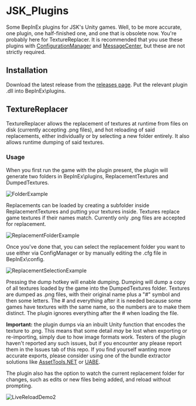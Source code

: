 # JSK_Plugins
Some BepInEx plugins for JSK's Unity games.
Well, to be more accurate, one plugin, one half-finished one, and one that is obsolete now. You're probably here for TextureReplacer.
It is recommended that you use these plugins with [ConfigurationManager](https://github.com/BepInEx/BepInEx.ConfigurationManager/releases/) and [MessageCenter](https://github.com/BepInEx/BepInEx.Utility/releases), but these are not strictly required.

## Installation
Download the latest release from the [releases page](https://github.com/Kokaiinum/JSK_Plugins/releases).
Put the relevant plugin .dll into BepInEx\plugins.

## TextureReplacer
TextureReplacer allows the replacement of textures at runtime from files on disk (currently accepting .png files), and hot reloading of said replacements, either individually or by selecting a new folder entirely.
It also allows runtime dumping of said textures.

### Usage
When you first run the game with the plugin present, the plugin will generate two folders in BepInEx\plugins, ReplacementTextures and DumpedTextures.

![FolderExample](https://github.com/Kokaiinum/JSK_Plugins/assets/42316813/cb5dfaf5-a819-48a4-b6ff-8bd0cda4ec3c)

Replacements can be loaded by creating a subfolder inside ReplacementTextures and putting your textures inside. Textures replace game textures if their names match. Currently only .png files are accepted for replacement.

![ReplacementFolderExample](https://github.com/Kokaiinum/JSK_Plugins/assets/42316813/484f8d06-6591-4dff-a284-75b10cd4ad9f)

Once you've done that, you can select the replacement folder you want to use either via ConfigManager or by manually editing the .cfg file in BepInEx\config.

![ReplacementSelectionExample](https://github.com/Kokaiinum/JSK_Plugins/assets/42316813/bdf2bfd9-0b6b-4810-8f60-ebc1c3fecf1a)

Pressing the dump hotkey will enable dumping. Dumping will dump a copy of all textures loaded by the game into the DumpedTextures folder. Textures are dumped as .png files, with their original name plus a "#" symbol and then some letters. 
The # and everything after it is needed because some games have textures with the same name, so the numbers are to make them distinct. 
The plugin ignores everything after the # when loading the file.

**Important:** the plugin dumps via an inbuilt Unity function that encodes the texture to .png. This means that some detail *may* be lost when exporting or re-importing, simply due to how image formats work.
Testers of the plugin haven't reported any such issues, but if you encounter any please report them in the Issues tab of this repo. If you find yourself wanting more accurate exports, please consider using one of the bundle extractor solutions like [AssetTools.NET](https://github.com/nesrak1/AssetsTools.NET) or [UABE](https://github.com/SeriousCache/UABE).

The plugin also has the option to watch the current replacement folder for changes, such as edits or new files being added, and reload without prompting.

![LiveReloadDemo2](https://github.com/Kokaiinum/JSK_Plugins/assets/42316813/d0cee22a-778e-4ae6-97c6-f57cfce20b0f)
